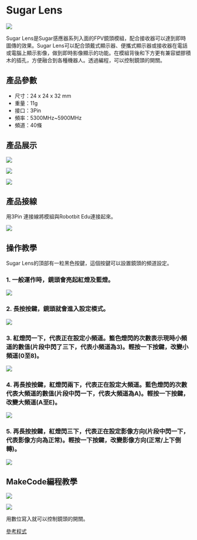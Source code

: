 # Sugar Lens

![](./images/lens1.jpg)

Sugar Lens是Sugar感應器系列入面的FPV鏡頭模組，配合接收器可以達到即時圖傳的效果。Sugar Lens可以配合頭戴式顯示器、便攜式顯示器或接收器在電話或電腦上顯示影像，做到即時影像顯示的功能。在模組背後和下方更有兼容塑膠積木的插孔，方便融合到各種機器人。透過編程，可以控制鏡頭的開關。

## 產品參數

- 尺寸：24 x 24 x 32 mm
- 重量：11g
- 接口：3Pin
- 頻率：5300MHz~5900MHz
- 頻道：40條

## 產品展示

![](./images/lens2.jpg)

![](./images/lens5.jpg)

![](./images/lens6.jpg)

## 產品接線

用3Pin 連接線將模組與Robotbit Edu連接起來。

![](./images/lens_wire.png)

## 操作教學

Sugar Lens的頂部有一粒黑色按鍵，這個按鍵可以設置鏡頭的頻道設定。

### 1. 一般運作時，鏡頭會亮起紅燈及藍燈。

![](./images/lens7.jpg)

### 2. 長按按鍵，鏡頭就會進入設定模式。

![](./images/lens8.gif)

### 3. 紅燈閃一下，代表正在設定小頻道。籃色燈閃的次數表示現時小頻道的數值(片段中閃了三下，代表小頻道為3)。輕按一下按鍵，改變小頻道(0至8)。

![](./images/lens9.gif)

### 4. 再長按按鍵，紅燈閃兩下，代表正在設定大頻道。藍色燈閃的次數代表大頻道的數值(片段中閃一下，代表大頻道為A)。輕按一下按鍵，改變大頻道(A至E)。

![](./images/lens10.gif)

### 5. 再長按按鍵，紅燈閃三下，代表正在設定影像方向(片段中閃一下，代表影像方向為正常)。輕按一下按鍵，改變影像方向(正常/上下倒轉)。

![](./images/lens11.gif)

## MakeCode編程教學

![](../PWmodules/images/mcbanner.png)

![](./images/lens_code.png)

用數位寫入就可以控制鏡頭的開關。

[參考程式](https://makecode.microbit.org/_MoR9hkbRjLsh)

